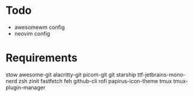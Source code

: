 # Todo

- awesomewm config
- neovim config

# Requirements

stow
awesome-git
alacritty-git
picom-git
git
starship
ttf-jetbrains-mono-nerd
zsh
zinit
fastfetch
feh
github-cli
rofi
papirus-icon-theme
tmux
tmux-plugin-manager
